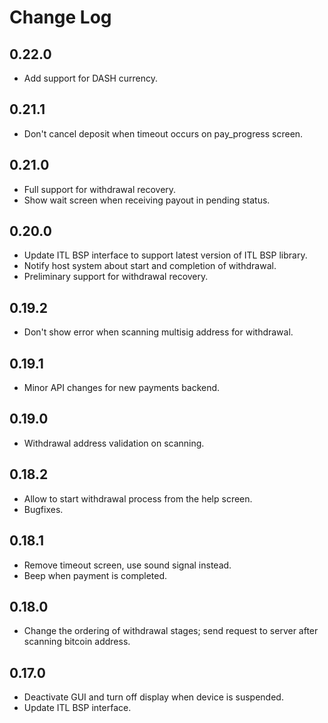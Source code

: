 # Change Log

## 0.22.0

- Add support for DASH currency.

## 0.21.1

- Don't cancel deposit when timeout occurs on pay_progress screen.

## 0.21.0

- Full support for withdrawal recovery.
- Show wait screen when receiving payout in pending status.

## 0.20.0

- Update ITL BSP interface to support latest version of ITL BSP library.
- Notify host system about start and completion of withdrawal.
- Preliminary support for withdrawal recovery.

## 0.19.2

- Don't show error when scanning multisig address for withdrawal.

## 0.19.1

- Minor API changes for new payments backend.

## 0.19.0

- Withdrawal address validation on scanning.

## 0.18.2

- Allow to start withdrawal process from the help screen.
- Bugfixes.

## 0.18.1

- Remove timeout screen, use sound signal instead.
- Beep when payment is completed.

## 0.18.0

- Change the ordering of withdrawal stages; send request to server after scanning bitcoin address.

## 0.17.0

- Deactivate GUI and turn off display when device is suspended.
- Update ITL BSP interface.
